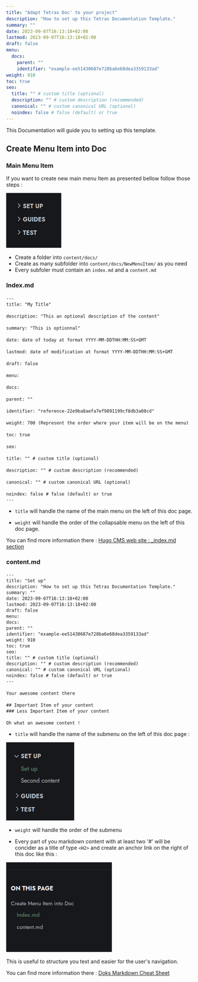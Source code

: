 ```yaml
---
title: "Adapt Tetras Doc' to your project"
description: "How to set up this Tetras Documentation Template."
summary: ""
date: 2023-09-07T16:13:18+02:00
lastmod: 2023-09-07T16:13:18+02:00
draft: false
menu:
  docs:
    parent: ""
    identifier: "example-ee51430687e728ba6e68dea3359133ad"
weight: 910
toc: true
seo:
  title: "" # custom title (optional)
  description: "" # custom description (recommended)
  canonical: "" # custom canonical URL (optional)
  noindex: false # false (default) or true
---
```

This Documentation will guide you to setting up this template.

## Create Menu Item into Doc
### Main Menu Item

If you want to create new main menu Item as presented bellow follow those steps :

![img_2.png](img_2.png)

- Create a folder into `content/docs/`
- Create as many subfolder into  `content/docs/NewMenuItem/` as you need
- Every subfoler must contain an `index.md` and a `content.md`

### Index.md
```
---
title: "My Title"

description: "This an optional description of the content"

summary: "This is optionnal"

date: date of today at format YYYY-MM-DDTHH:MM:SS+GMT

lastmod: date of modification at format YYYY-MM-DDTHH:MM:SS+GMT

draft: false

menu:

docs:

parent: ""

identifier: "reference-22e9ba8aefa7ef9891199cf8db3a08cd"

weight: 700 (Represent the order where your item will be on the menu)

toc: true

seo:

title: "" # custom title (optional)

description: "" # custom description (recommended)

canonical: "" # custom canonical URL (optional)

noindex: false # false (default) or true
---
```
- `title` will handle the name of the main menu on the left of this doc page.

- `weight` will handle the order of the collapsable menu on the left of this doc page.

You can find more information there :
[Hugo CMS web site : _index.md section](https://gohugo.io/content-management/organization/#index-pages-_indexmd)

### content.md

````
---
title: "Set up"
description: "How to set up this Tetras Documentation Template."
summary: ""
date: 2023-09-07T16:13:18+02:00
lastmod: 2023-09-07T16:13:18+02:00
draft: false
menu:
docs:
parent: ""
identifier: "example-ee51430687e728ba6e68dea3359133ad"
weight: 910
toc: true
seo:
title: "" # custom title (optional)
description: "" # custom description (recommended)
canonical: "" # custom canonical URL (optional)
noindex: false # false (default) or true
---

Your awesome content there

## Important Item of your content
### Less Important Item of your content

Oh what an awesome content !
````

- `title` will handle the name of the submenu on the left of this doc page :

![img.png](img.png)


- `weight` will handle the order of the submenu

- Every part of you markdown content  with at least two '#' will be concider as a title of type `<H2>` and  create an anchor link on the right of this doc like this :

![img_1.png](img_1.png)


This is useful to structure you text and easier for the user's navigation.

You can find more information there : [Doks Markdown Cheat Sheet](https://getdoks.org/docs/reference/markdown-basic-syntax/)
